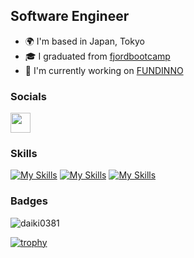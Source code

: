 Software Engineer
------------------------

* 🌍  I'm based in Japan, Tokyo
* 🎓  I graduated from [fjordbootcamp](https://bootcamp.fjord.jp/)
* 🚀  I'm currently working on [FUNDINNO](https://fundinno.com/)

### Socials

<p align="left">
  <a href="https://www.facebook.com/DAIKI0381" target="_blank" rel="noreferrer"><img src="https://raw.githubusercontent.com/danielcranney/readme-generator/main/public/icons/socials/facebook.svg" width="32" height="32" /></a>
</p>

### Skills

[![My Skills](https://skillicons.dev/icons?i=html,css,tailwind&theme=light)](https://skillicons.dev)
[![My Skills](https://skillicons.dev/icons?i=js,ts,vue,react,nextjs&theme=light)](https://skillicons.dev)
[![My Skills](https://skillicons.dev/icons?i=ruby,rails,py,go,aws&theme=light)](https://skillicons.dev)

### Badges

<p><img align="center" src="https://github-readme-streak-stats.herokuapp.com/?user=daiki0381&" alt="daiki0381" /></p>

[![trophy](https://github-profile-trophy.vercel.app/?username=daiki0381&theme=flat&column=7)](https://github.com/ryo-ma/github-profile-trophy)
